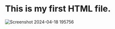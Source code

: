 # This is my first HTML file.
![Screenshot 2024-04-18 195756](https://github.com/sakshee021195/LoacalRepo/assets/108878157/81234fc1-4634-4b33-b955-1457de1a8ddc)
